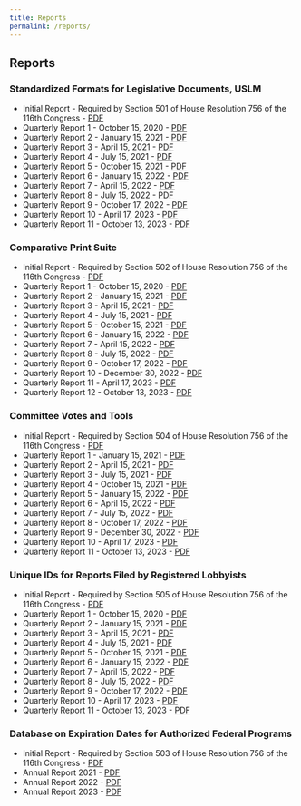 ```yaml
---
title: Reports
permalink: /reports/
---
```




## Reports


### Standardized Formats for Legislative Documents, USLM  
* Initial Report - Required by Section 501 of House Resolution 756 of the 116th Congress - [PDF](https://usgpo.github.io/innovation/resources/reports/Clerk-Initial-Standardized-Formats.pdf)  
* Quarterly Report 1 - October 15, 2020 - [PDF](https://usgpo.github.io/innovation/resources/reports/Clerk-QR1-Standardized-Formats.pdf)  
* Quarterly Report 2 - January 15, 2021 - [PDF](https://usgpo.github.io/innovation/resources/reports/Clerk-QR2-Standardized-Formats.pdf)  
* Quarterly Report 3 - April 15, 2021 - [PDF](https://usgpo.github.io/innovation/resources/reports/Clerk-QR3-Standardized-Formats.pdf)  
* Quarterly Report 4 - July 15, 2021 - [PDF](https://usgpo.github.io/innovation/resources/reports/Clerk-QR4-Standardized-Formats.pdf)  
* Quarterly Report 5 - October 15, 2021 - [PDF](https://usgpo.github.io/innovation/resources/reports/Clerk-QR5-Standardized-Formats.pdf)  
* Quarterly Report 6 - January 15, 2022 - [PDF](https://usgpo.github.io/innovation/resources/reports/Clerk-QR6-Standardized-Formats.pdf)  
* Quarterly Report 7 - April 15, 2022 - [PDF](https://usgpo.github.io/innovation/resources/reports/Clerk-QR7-Standardized-Formats.pdf)  
* Quarterly Report 8 - July 15, 2022 - [PDF](https://usgpo.github.io/innovation/resources/reports/Clerk-QR8-Standardized-Formats.pdf)  
* Quarterly Report 9 - October 17, 2022 - [PDF](https://usgpo.github.io/innovation/resources/reports/Clerk-QR9-Standardized-Formats.pdf)  
* Quarterly Report 10 - April 17, 2023 - [PDF](https://usgpo.github.io/innovation/resources/reports/Clerk-QR10-Standardized-Formats.pdf)  
* Quarterly Report 11 - October 13, 2023 - [PDF](https://usgpo.github.io/innovation/resources/reports/Clerk-QR11-Standardized-Formats.pdf)  
       

### Comparative Print Suite  
* Initial Report - Required by Section 502 of House Resolution 756 of the 116th Congress - [PDF](https://usgpo.github.io/innovation/resources/reports/Clerk-Initial-Comparative-Print-Project.pdf)  
* Quarterly Report 1 - October 15, 2020 - [PDF](https://usgpo.github.io/innovation/resources/reports/Clerk-QR1-Comparative-Print-Project.pdf)  
* Quarterly Report 2 - January 15, 2021 - [PDF](https://usgpo.github.io/innovation/resources/reports/Clerk-QR2-Comparative-Print-Project.pdf)  
* Quarterly Report 3 - April 15, 2021 - [PDF](https://usgpo.github.io/innovation/resources/reports/Clerk-QR3-Comparative-Print-Project.pdf)  
* Quarterly Report 4 - July 15, 2021 - [PDF](https://usgpo.github.io/innovation/resources/reports/Clerk-QR4-Comparative-Print-Project.pdf)  
* Quarterly Report 5 - October 15, 2021 - [PDF](https://usgpo.github.io/innovation/resources/reports/Clerk-QR5-Comparative-Print-Project.pdf)  
* Quarterly Report 6 - January 15, 2022 - [PDF](https://usgpo.github.io/innovation/resources/reports/Clerk-QR6-Comparative-Print-Project.pdf)  
* Quarterly Report 7 - April 15, 2022 - [PDF](https://usgpo.github.io/innovation/resources/reports/Clerk-QR7-Comparative-Print-Project.pdf)  
* Quarterly Report 8 - July 15, 2022 - [PDF](https://usgpo.github.io/innovation/resources/reports/Clerk-QR8-Comparative-Print-Project.pdf)  
* Quarterly Report 9 - October 17, 2022 - [PDF](https://usgpo.github.io/innovation/resources/reports/Clerk-QR9-Comparative-Print-Project.pdf)  
* Quarterly Report 10 - December 30, 2022 - [PDF](https://usgpo.github.io/innovation/resources/reports/Clerk-QR10-Comparative-Print-Project.pdf)  
* Quarterly Report 11 - April 17, 2023 - [PDF](https://usgpo.github.io/innovation/resources/reports/Clerk-QR11-Comparative-Print-Project.pdf)  
* Quarterly Report 12 - October 13, 2023 - [PDF](https://usgpo.github.io/innovation/resources/reports/Clerk-QR12-Comparative-Print-Project.pdf)  
    
  
### Committee Votes and Tools  
* Initial Report - Required by Section 504 of House Resolution 756 of the 116th Congress - [PDF](https://usgpo.github.io/innovation/resources/reports/Clerk-Initial-Committee-Votes.pdf)  
* Quarterly Report 1 - January 15, 2021 - [PDF](https://usgpo.github.io/innovation/resources/reports/Clerk-QR1-Committee-Votes.pdf)  
* Quarterly Report 2 - April 15, 2021 - [PDF](https://usgpo.github.io/innovation/resources/reports/Clerk-QR2-Committee-Votes.pdf)  
* Quarterly Report 3 - July 15, 2021 - [PDF](https://usgpo.github.io/innovation/resources/reports/Clerk-QR3-Committee-Votes.pdf)  
* Quarterly Report 4 - October 15, 2021 - [PDF](https://usgpo.github.io/innovation/resources/reports/Clerk-QR4-Committee-Votes.pdf)  
* Quarterly Report 5 - January 15, 2022 - [PDF](https://usgpo.github.io/innovation/resources/reports/Clerk-QR5-Committee-Votes.pdf)  
* Quarterly Report 6 - April 15, 2022 - [PDF](https://usgpo.github.io/innovation/resources/reports/Clerk-QR6-Committee-Votes.pdf)  
* Quarterly Report 7 - July 15, 2022 - [PDF](https://usgpo.github.io/innovation/resources/reports/Clerk-QR7-Committee-Votes.pdf)  
* Quarterly Report 8 - October 17, 2022 - [PDF](https://usgpo.github.io/innovation/resources/reports/Clerk-QR8-Committee-Votes.pdf)  
* Quarterly Report 9 - December 30, 2022 - [PDF](https://usgpo.github.io/innovation/resources/reports/Clerk-QR9-Committee-Votes.pdf)  
* Quarterly Report 10 - April 17, 2023 - [PDF](https://usgpo.github.io/innovation/resources/reports/Clerk-QR10-Committee-Votes.pdf)
* Quarterly Report 11 - October 13, 2023 - [PDF](https://usgpo.github.io/innovation/resources/reports/Clerk-QR11-Committee-Votes.pdf)  
  
  
### Unique IDs for Reports Filed by Registered Lobbyists  
* Initial Report - Required by Section 505 of House Resolution 756 of the 116th Congress - [PDF](https://usgpo.github.io/innovation/resources/reports/Clerk-Initial-Unique-ID.pdf)  
* Quarterly Report 1 - October 15, 2020 - [PDF](https://usgpo.github.io/innovation/resources/reports/Clerk-QR1-Unique-ID.pdf)  
* Quarterly Report 2 - January 15, 2021 - [PDF](https://usgpo.github.io/innovation/resources/reports/Clerk-QR2-Unique-ID.pdf)  
* Quarterly Report 3 - April 15, 2021 - [PDF](https://usgpo.github.io/innovation/resources/reports/Clerk-QR3-Unique-ID.pdf)  
* Quarterly Report 4 - July 15, 2021 - [PDF](https://usgpo.github.io/innovation/resources/reports/Clerk-QR4-Unique-ID.pdf)  
* Quarterly Report 5 - October 15, 2021 - [PDF](https://usgpo.github.io/innovation/resources/reports/Clerk-QR5-Unique-ID.pdf)  
* Quarterly Report 6 - January 15, 2022 - [PDF](https://usgpo.github.io/innovation/resources/reports/Clerk-QR6-Unique-ID.pdf)  
* Quarterly Report 7 - April 15, 2022 - [PDF](https://usgpo.github.io/innovation/resources/reports/Clerk-QR7-Unique-ID.pdf)  
* Quarterly Report 8 - July 15, 2022 - [PDF](https://usgpo.github.io/innovation/resources/reports/Clerk-QR8-Unique-ID.pdf)  
* Quarterly Report 9 - October 17, 2022 - [PDF](https://usgpo.github.io/innovation/resources/reports/Clerk-QR9-Unique-ID.pdf)  
* Quarterly Report 10 - April 17, 2023 - [PDF](https://usgpo.github.io/innovation/resources/reports/Clerk-QR10-Unique-ID.pdf)  
* Quarterly Report 11 - October 13, 2023 - [PDF](https://usgpo.github.io/innovation/resources/reports/Clerk-QR11-Unique-ID.pdf)  
  

### Database on Expiration Dates for Authorized Federal Programs  
* Initial Report - Required by Section 503 of House Resolution 756 of the 116th Congress - [PDF](https://usgpo.github.io/innovation/resources/reports/Clerk-Initial-Program-Authorization.pdf)  
* Annual Report 2021 - [PDF](https://usgpo.github.io/innovation/resources/reports/Clerk-Annual-2021-Program-Authorization.pdf)  
* Annual Report 2022 - [PDF](https://usgpo.github.io/innovation/resources/reports/Clerk-Annual-2022-Program-Authorization.pdf)  
* Annual Report 2023 - [PDF](https://usgpo.github.io/innovation/resources/reports/Clerk-Annual-2023-Program-Authorization.pdf)  






